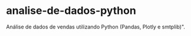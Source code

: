 # analise-de-dados-python
Análise de dados de vendas utilizando Python (Pandas, Plotly e smtplib)".
